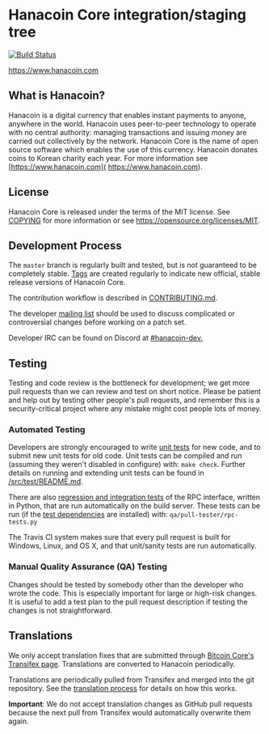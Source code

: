 Hanacoin Core integration/staging tree
=====================================

[![Build Status](https://travis-ci.org/hanacoinproject/hanacoin.svg?branch=master)](https://travis-ci.org/hanacoinproject/hanacoin)

https://www.hanacoin.com

What is Hanacoin?
----------------

Hanacoin is a digital currency that enables instant payments to anyone, anywhere in the world. Hanacoin uses peer-to-peer technology to operate with no central authority: managing transactions and issuing money are carried out collectively by the network. Hanacoin Core is the name of open source software which enables the use of this currency. Hanacoin donates coins to Korean charity each year.
For more information see [https://www.hanacoin.com]( https://www.hanacoin.com).

License
-------

Hanacoin Core is released under the terms of the MIT license. See [COPYING](COPYING) for more
information or see https://opensource.org/licenses/MIT.

Development Process
-------------------

The `master` branch is regularly built and tested, but is not guaranteed to be
completely stable. [Tags](https://github.com/hanacoinproject/hanacoin/tags) are created
regularly to indicate new official, stable release versions of Hanacoin Core.

The contribution workflow is described in [CONTRIBUTING.md](CONTRIBUTING.md).

The developer [mailing list](https://discord.gg/qd3bMA2)
should be used to discuss complicated or controversial changes before working
on a patch set.

Developer IRC can be found on Discord at [#hanacoin-dev.](https://discord.gg/qd3bMA2)

Testing
-------

Testing and code review is the bottleneck for development; we get more pull
requests than we can review and test on short notice. Please be patient and help out by testing
other people's pull requests, and remember this is a security-critical project where any mistake might cost people
lots of money.

### Automated Testing

Developers are strongly encouraged to write [unit tests](src/test/README.md) for new code, and to
submit new unit tests for old code. Unit tests can be compiled and run
(assuming they weren't disabled in configure) with: `make check`. Further details on running
and extending unit tests can be found in [/src/test/README.md](/src/test/README.md).

There are also [regression and integration tests](/qa) of the RPC interface, written
in Python, that are run automatically on the build server.
These tests can be run (if the [test dependencies](/qa) are installed) with: `qa/pull-tester/rpc-tests.py`

The Travis CI system makes sure that every pull request is built for Windows, Linux, and OS X, and that unit/sanity tests are run automatically.

### Manual Quality Assurance (QA) Testing

Changes should be tested by somebody other than the developer who wrote the
code. This is especially important for large or high-risk changes. It is useful
to add a test plan to the pull request description if testing the changes is
not straightforward.

Translations
------------

We only accept translation fixes that are submitted through [Bitcoin Core's Transifex page](https://www.transifex.com/projects/p/bitcoin/).
Translations are converted to Hanacoin periodically.

Translations are periodically pulled from Transifex and merged into the git repository. See the
[translation process](doc/translation_process.md) for details on how this works.

**Important**: We do not accept translation changes as GitHub pull requests because the next
pull from Transifex would automatically overwrite them again.
